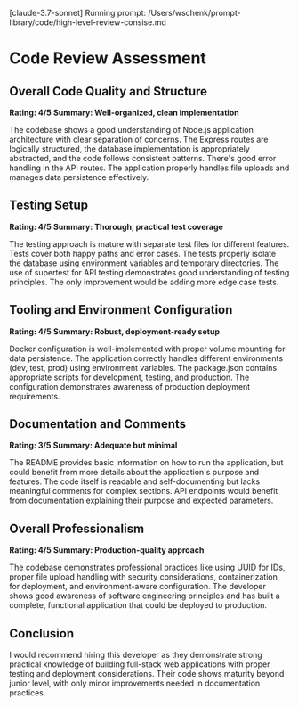 [claude-3.7-sonnet] Running prompt: /Users/wschenk/prompt-library/code/high-level-review-consise.md
# Code Review Assessment

## Overall Code Quality and Structure
**Rating: 4/5**
**Summary: Well-organized, clean implementation**

The codebase shows a good understanding of Node.js application architecture with clear separation of concerns. The Express routes are logically structured, the database implementation is appropriately abstracted, and the code follows consistent patterns. There's good error handling in the API routes. The application properly handles file uploads and manages data persistence effectively.

## Testing Setup
**Rating: 4/5**
**Summary: Thorough, practical test coverage**

The testing approach is mature with separate test files for different features. Tests cover both happy paths and error cases. The tests properly isolate the database using environment variables and temporary directories. The use of supertest for API testing demonstrates good understanding of testing principles. The only improvement would be adding more edge case tests.

## Tooling and Environment Configuration
**Rating: 4/5**
**Summary: Robust, deployment-ready setup**

Docker configuration is well-implemented with proper volume mounting for data persistence. The application correctly handles different environments (dev, test, prod) using environment variables. The package.json contains appropriate scripts for development, testing, and production. The configuration demonstrates awareness of production deployment requirements.

## Documentation and Comments
**Rating: 3/5**
**Summary: Adequate but minimal**

The README provides basic information on how to run the application, but could benefit from more details about the application's purpose and features. The code itself is readable and self-documenting but lacks meaningful comments for complex sections. API endpoints would benefit from documentation explaining their purpose and expected parameters.

## Overall Professionalism
**Rating: 4/5**
**Summary: Production-quality approach**

The codebase demonstrates professional practices like using UUID for IDs, proper file upload handling with security considerations, containerization for deployment, and environment-aware configuration. The developer shows good awareness of software engineering principles and has built a complete, functional application that could be deployed to production.

## Conclusion
I would recommend hiring this developer as they demonstrate strong practical knowledge of building full-stack web applications with proper testing and deployment considerations. Their code shows maturity beyond junior level, with only minor improvements needed in documentation practices.
